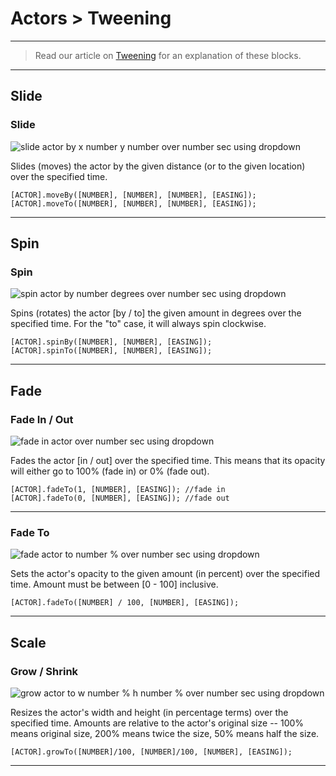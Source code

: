 # Actors > Tweening

***

> Read our article on [Tweening](https://www.stencyl.com/help/view/tweening/) for an explanation of these blocks.

***

## Slide

### <a name="moveToBy"></a> Slide

![slide actor by x number y number over number sec using dropdown](https://static.stencyl.com/pedia2/block-images/actor/tweening/moveToBy.png)

Slides (moves) the actor by the given distance (or to the given location) over the specified time.

```
[ACTOR].moveBy([NUMBER], [NUMBER], [NUMBER], [EASING]);
[ACTOR].moveTo([NUMBER], [NUMBER], [NUMBER], [EASING]);
```

***

## Spin

### <a name="spinToBy"></a> Spin

![spin actor by number degrees over number sec using dropdown](https://static.stencyl.com/pedia2/block-images/actor/tweening/spinToBy.png)

Spins (rotates) the actor [by / to] the given amount in degrees over the specified time. For the "to" case, it will always spin clockwise.

```
[ACTOR].spinBy([NUMBER], [NUMBER], [EASING]);
[ACTOR].spinTo([NUMBER], [NUMBER], [EASING]);
```

***

## Fade

### <a name="fadeInOut"></a> Fade In / Out

![fade in actor over number sec using dropdown](https://static.stencyl.com/pedia2/block-images/actor/tweening/fadeInOut.png)

Fades the actor [in / out] over the specified time. This means that its opacity will either go to 100% (fade in) or 0% (fade out).

```
[ACTOR].fadeTo(1, [NUMBER], [EASING]); //fade in
[ACTOR].fadeTo(0, [NUMBER], [EASING]); //fade out
```

***

### <a name="fadeTo"></a> Fade To

![fade actor to number % over number sec using dropdown](https://static.stencyl.com/pedia2/block-images/actor/tweening/fadeTo.png)

Sets the actor's opacity to the given amount (in percent) over the specified time. Amount must be between [0 - 100] inclusive.

```
[ACTOR].fadeTo([NUMBER] / 100, [NUMBER], [EASING]);
```

***

## Scale

### <a name="scaleTo"></a> Grow / Shrink

![grow actor to w number % h number % over number sec using dropdown](https://static.stencyl.com/pedia2/block-images/actor/tweening/scaleTo.png)

Resizes the actor's width and height (in percentage terms) over the specified time. Amounts are relative to the actor's original size -- 100% means original size, 200% means twice the size, 50% means half the size.

```
[ACTOR].growTo([NUMBER]/100, [NUMBER]/100, [NUMBER], [EASING]);
```

***
